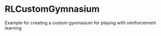 # RLCustomGymnasium
Example for creating a custom gymnasium for playing with reinforcement learning
